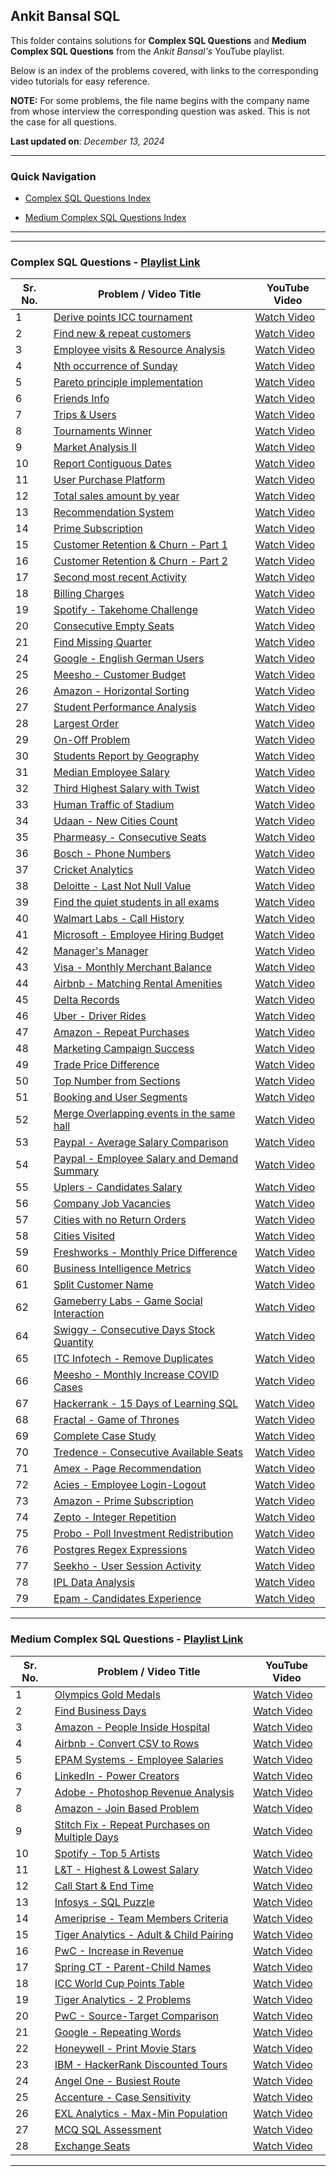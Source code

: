 ## Ankit Bansal SQL

This folder contains solutions for **Complex SQL Questions** and **Medium Complex SQL Questions** from the *Ankit Bansal's* YouTube playlist.

Below is an index of the problems covered, with links to the corresponding video tutorials for easy reference.

**NOTE:** For some problems, the file name begins with the company name from whose interview the corresponding question was asked. This is not the case for all questions.

**Last updated on**: *December 13, 2024*

---

### Quick Navigation

- [Complex SQL Questions Index](#complex-sql-questions---playlist-link)

- [Medium Complex SQL Questions Index](#medium-complex-sql-questions---playlist-link)


---
---

### Complex SQL Questions - [Playlist Link](https://www.youtube.com/playlist?list=PLBTZqjSKn0IeKBQDjLmzisazhqQy4iGkb)

| Sr. No. | Problem / Video Title                                                                          | YouTube Video                                                   |
|---------|------------------------------------------------------------------------------------------------|-----------------------------------------------------------------|
| 1       | [Derive points ICC tournament](./complex-sql-questions-playlist/01-derive-points-icc-tournament.md)                           | [Watch Video](https://www.youtube.com/watch?v=qyAgWL066Vo)      |
| 2       | [Find new & repeat customers](./complex-sql-questions-playlist/02-find-new-&-repeat-customers.md)                             | [Watch Video](https://www.youtube.com/watch?v=MpAMjtvarrc)      |
| 3       | [Employee visits & Resource Analysis](./complex-sql-questions-playlist/03-employee-visits-&-resource-analysis.md)             | [Watch Video](https://www.youtube.com/watch?v=P6kNMyqKD0A)      |
| 4       | [Nth occurrence of Sunday](./complex-sql-questions-playlist/04-nth-occurence-of-sunday.md)                                    | [Watch Video](https://www.youtube.com/watch?v=6XQAokp4UCs)      |
| 5       | [Pareto principle implementation](./complex-sql-questions-playlist/05-pareto-principle-implementation.md)                     | [Watch Video](https://www.youtube.com/watch?v=oGgE180oaTs)      |
| 6       | [Friends Info](./complex-sql-questions-playlist/06-friends-info.md)                                                           | [Watch Video](https://www.youtube.com/watch?v=SfzbR69LquU)      |
| 7       | [Trips & Users](./complex-sql-questions-playlist/07-trips-&-users.md)                                                         | [Watch Video](https://www.youtube.com/watch?v=EjzhMv0E_FE)      |
| 8       | [Tournaments Winner](./complex-sql-questions-playlist/08-tournaments-winner.md)                                               | [Watch Video](https://www.youtube.com/watch?v=IQ4n4n-Y9z8)      |
| 9       | [Market Analysis II](./complex-sql-questions-playlist/09-market-analysis-ii.md)                                               | [Watch Video](https://www.youtube.com/watch?v=1ias-sP_XAY)      |
| 10      | [Report Contiguous Dates](./complex-sql-questions-playlist/10-report-contiguous-dates.md)                                     | [Watch Video](https://www.youtube.com/watch?v=WrToXXN7Jb4)      |
| 11      | [User Purchase Platform](./complex-sql-questions-playlist/11-user-purchase-platform.md)                                       | [Watch Video](https://www.youtube.com/watch?v=4MLVfsQEGl0)      |
| 12      | [Total sales amount by year](./complex-sql-questions-playlist/12-total-sales-amount-by-year.md)                               | [Watch Video](https://www.youtube.com/watch?v=ewmEHQSQYRM)      |
| 13      | [Recommendation System](./complex-sql-questions-playlist/13-recommendation-system.md)                                         | [Watch Video](https://www.youtube.com/watch?v=9Kh7EnZlhUg)      |
| 14      | [Prime Subscription](./complex-sql-questions-playlist/14-prime-subscription.md)                                               | [Watch Video](https://www.youtube.com/watch?v=i_ljK9gmstY)      |
| 15      | [Customer Retention & Churn - Part 1](./complex-sql-questions-playlist/15-16-customer-retention-&-churn.md)                   | [Watch Video](https://www.youtube.com/watch?v=6hfsRqmyvog)      |
| 16      | [Customer Retention & Churn - Part 2](./complex-sql-questions-playlist/15-16-customer-retention-&-churn.md)                   | [Watch Video](https://www.youtube.com/watch?v=hGflhxWWxTI)      |
| 17      | [Second most recent Activity](./complex-sql-questions-playlist/17-second-most-recent-activity.md)                             | [Watch Video](https://www.youtube.com/watch?v=RljzVfz8vjk)      |
| 18      | [Billing Charges](./complex-sql-questions-playlist/18-billing-charges.md)                                                     | [Watch Video](https://www.youtube.com/watch?v=51ryMCf-fvU)      |
| 19      | [Spotify - Takehome Challenge](./complex-sql-questions-playlist/19-spotify-takehome-challenge.md)                               | [Watch Video](https://www.youtube.com/watch?v=-YdAIMjHZrM)      |
| 20      | [Consecutive Empty Seats](./complex-sql-questions-playlist/20-consecutive-empty-seats.md)                                    | [Watch Video](https://www.youtube.com/watch?v=F9Otofceer0)      |
| 21      | [Find Missing Quarter](./complex-sql-questions-playlist/21-find-missing-quarter.md)                                           | [Watch Video](https://www.youtube.com/watch?v=cGP5Tm2gVdQ)      |
| 24      | [Google - English German Users](./complex-sql-questions-playlist/24-google-english-german-users.md)                             | [Watch Video](https://www.youtube.com/watch?v=35gjU7pChQk)      |
| 25      | [Meesho - Customer Budget](./complex-sql-questions-playlist/25-meesho-customer-budget.md)                                     | [Watch Video](https://www.youtube.com/watch?v=B09xhslOvxw)      |
| 26      | [Amazon - Horizontal Sorting](./complex-sql-questions-playlist/26-amazon-horizontal-sorting.md)                                 | [Watch Video](https://www.youtube.com/watch?v=FZm7NgybHWA)      |
| 27      | [Student Performance Analysis](./complex-sql-questions-playlist/27-student-performance-analysis.md)                           | [Watch Video](https://www.youtube.com/watch?v=Ck1gQrlS5pQ)      |
| 28      | [Largest Order](./complex-sql-questions-playlist/28-largest-order.md)                                                         | [Watch Video](https://www.youtube.com/watch?v=e1SVjR-xoto)      |
| 29      | [On-Off Problem](./complex-sql-questions-playlist/29-on-off-problem.md)                                                       | [Watch Video](https://www.youtube.com/watch?v=XQ80MgsTka0)      |
| 30      | [Students Report by Geography](./complex-sql-questions-playlist/30-students-report-by-geography.md)                           | [Watch Video](https://www.youtube.com/watch?v=e-I9SxbLky8)      |
| 31      | [Median Employee Salary](./complex-sql-questions-playlist/31-median-employee-salary.md)                                       | [Watch Video](https://www.youtube.com/watch?v=fwPk1RXlorQ)      |
| 32      | [Third Highest Salary with Twist](./complex-sql-questions-playlist/32-third-highest-salary-with-twist.md)                     | [Watch Video](https://www.youtube.com/watch?v=Cbm6Hz_Yhwg)      |
| 33      | [Human Traffic of Stadium](./complex-sql-questions-playlist/33-human-traffic-of-stadium.md)                                   | [Watch Video](https://www.youtube.com/watch?v=tDfAo7uw-3w)      |
| 34      | [Udaan - New Cities Count](./complex-sql-questions-playlist/34-udaan-new-cities-count.md)                                       | [Watch Video](https://www.youtube.com/watch?v=y-CeVtidYJE)      |
| 35      | [Pharmeasy - Consecutive Seats](./complex-sql-questions-playlist/35-pharmeasy-consecutive-seats.md)                             | [Watch Video](https://www.youtube.com/watch?v=e4IILSHtKl4)      |
| 36      | [Bosch - Phone Numbers](./complex-sql-questions-playlist/36-bosch-phone-numbers.md)                                             | [Watch Video](https://www.youtube.com/watch?v=pk8BKFysjP8)      |
| 37      | [Cricket Analytics](./complex-sql-questions-playlist/37-cricket-analytics.md)                                                 | [Watch Video](https://www.youtube.com/watch?v=7LufPVm01NQ)      |
| 38      | [Deloitte - Last Not Null Value](./complex-sql-questions-playlist/38-deloitte-last-not-null-value.md)                           | [Watch Video](https://www.youtube.com/watch?v=Xh0EevUOWF0)      |
| 39      | [Find the quiet students in all exams](./complex-sql-questions-playlist/39-find-the-quiet-students-in-all-exams.md)           | [Watch Video](https://www.youtube.com/watch?v=6CH7IU4yB5I)      |
| 40      | [Walmart Labs - Call History](./complex-sql-questions-playlist/40-walmart-labs-call-history.md)                                 | [Watch Video](https://www.youtube.com/watch?v=3qEfsSC27_4)      |
| 41      | [Microsoft - Employee Hiring Budget](./complex-sql-questions-playlist/41-microsoft-employee-hiring-budget.md)                   | [Watch Video](https://www.youtube.com/watch?v=KLqRHJ-Eg2s)      |
| 42      | [Manager's Manager](./complex-sql-questions-playlist/42-managers-manager.md)                                                   | [Watch Video](https://www.youtube.com/watch?v=8glk10JlvKE)      |
| 43      | [Visa - Monthly Merchant Balance](./complex-sql-questions-playlist/43-visa-monthly-merchant-balance.md)                         | [Watch Video](https://www.youtube.com/watch?v=D2vqqOfVBuc)      |
| 44      | [Airbnb - Matching Rental Amenities](./complex-sql-questions-playlist/44-airbnb-matching-rental-amenities.md)                   | [Watch Video](https://www.youtube.com/watch?v=5O4Tx72-CKU)      |
| 45      | [Delta Records](./complex-sql-questions-playlist/45-delta-records.md)                                                         | [Watch Video](https://www.youtube.com/watch?v=QHwHS4AMmQM)      |
| 46      | [Uber - Driver Rides](./complex-sql-questions-playlist/46-uber-driver-rides.md)                                                 | [Watch Video](https://www.youtube.com/watch?v=eayyD51fIVY)      |
| 47      | [Amazon - Repeat Purchases](./complex-sql-questions-playlist/47-amazon-repeat-purchases.md)                                     | [Watch Video](https://www.youtube.com/watch?v=FNUIqQbj_EE)      |
| 48      | [Marketing Campaign Success](./complex-sql-questions-playlist/48-marketing-campaign-success.md)                               | [Watch Video](https://www.youtube.com/watch?v=m_oDI0bD6VQ)      |
| 49      | [Trade Price Difference](./complex-sql-questions-playlist/49-trade-price-difference.md)                                       | [Watch Video](https://www.youtube.com/watch?v=X6i1WMx0vnY)      |
| 50      | [Top Number from Sections](./complex-sql-questions-playlist/50-top-number-from-sections.md)                                   | [Watch Video](https://www.youtube.com/watch?v=ACD6J1opmFs)      |
| 51      | [Booking and User Segments](./complex-sql-questions-playlist/51-booking-and-user-segments.md)                                 | [Watch Video](https://www.youtube.com/watch?v=XsbqEx_3GiM)      |
| 52      | [Merge Overlapping events in the same hall](./complex-sql-questions-playlist/52-merge-overlapping-events-in-the-same-hall.md) | [Watch Video](https://www.youtube.com/watch?v=dX14FgKTpyg)      |
| 53      | [Paypal - Average Salary Comparison](./complex-sql-questions-playlist/53-paypal-average-salary-comparision.md)                  | [Watch Video](https://www.youtube.com/watch?v=UrIrBraLvZU)      |
| 54      | [Paypal - Employee Salary and Demand Summary](./complex-sql-questions-playlist/54-paypal-employee-salary-and-demand-summary.md) | [Watch Video](https://www.youtube.com/watch?v=u3W_Op3FTVA)      |
| 55      | [Uplers - Candidates Salary](./complex-sql-questions-playlist/55-uplers-candidates-salary.md)                                   | [Watch Video](https://www.youtube.com/watch?v=C9DGxJKBbb4)      |
| 56      | [Company Job Vacancies](./complex-sql-questions-playlist/56-company-job-vacancies.md)                                         | [Watch Video](https://www.youtube.com/watch?v=nCfaHbTVPXQ)      |
| 57      | [Cities with no Return Orders](./complex-sql-questions-playlist/57-cities-with-no-return-orders.md)                           | [Watch Video](https://www.youtube.com/watch?v=SRXogHD2btg)      |
| 58      | [Cities Visited](./complex-sql-questions-playlist/58-cities-visited.md)                                                       | [Watch Video](https://www.youtube.com/watch?v=XssFpKFSNFw)      |
| 59      | [Freshworks - Monthly Price Difference](./complex-sql-questions-playlist/59-freshworks-monthly-price-difference.md)             | [Watch Video](https://www.youtube.com/watch?v=MQXfhH1d8K0)      |
| 60      | [Business Intelligence Metrics](./complex-sql-questions-playlist/60-business-intelligence-metrics.md)                         | [Watch Video](https://www.youtube.com/watch?v=T8QXFwV7NIY)      |
| 61      | [Split Customer Name](./complex-sql-questions-playlist/61-split-customer_name.md)                                             | [Watch Video](https://www.youtube.com/watch?v=tVQUsozKkyI)      |
| 62      | [Gameberry Labs - Game Social Interaction](./complex-sql-questions-playlist/62-gameberry-labs-game-social-interaction.md)       | [Watch Video](https://www.youtube.com/watch?v=zYewZWQBGVU)      |
| 64      | [Swiggy - Consecutive Days Stock Quantity](./complex-sql-questions-playlist/64-swiggy-consecutive-days-stock-quantity.md)       | [Watch Video](https://www.youtube.com/watch?v=l72hohmWA68)      |
| 65      | [ITC Infotech - Remove Duplicates](./complex-sql-questions-playlist/65-itc-infotech-remove-duplicates.md)                       | [Watch Video](https://www.youtube.com/watch?v=JHUlQZrviCI)      |
| 66      | [Meesho - Monthly Increase COVID Cases](./complex-sql-questions-playlist/66-meesho-monthly-increase-covid-cases.md)             | [Watch Video](https://www.youtube.com/watch?v=W4t63Sj77N4)      |
| 67      | [Hackerrank - 15 Days of Learning SQL](./complex-sql-questions-playlist/67-hackerrank-15-days-of-learning-sql.md)               | [Watch Video](https://www.youtube.com/watch?v=zrCIWGHnLao)      |
| 68      | [Fractal - Game of Thrones](./complex-sql-questions-playlist/68-fractal-game-of-thrones.md)                                     | [Watch Video](https://www.youtube.com/watch?v=QFZG-IHC8xk)      |
| 69      | [Complete Case Study](./complex-sql-questions-playlist/69-complete-case-study.md)                                             | [Watch Video](https://www.youtube.com/watch?v=5kbuhoEw1Xg)      |
| 70      | [Tredence - Consecutive Available Seats](./complex-sql-questions-playlist/70-tredence-consecutive-available-seats.md)           | [Watch Video](https://www.youtube.com/watch?v=V7KFQD0PIj8)      |
| 71      | [Amex - Page Recommendation](./complex-sql-questions-playlist/71-amex-page-recommendation.md)                                   | [Watch Video](https://www.youtube.com/watch?v=aGKzhAkkOP8)      |
| 72      | [Acies - Employee Login-Logout](./complex-sql-questions-playlist/72-acies-employee-login-logout.md)                             | [Watch Video](https://www.youtube.com/watch?v=Jo2Ra41QQcU)      |
| 73      | [Amazon - Prime Subscription](./complex-sql-questions-playlist/73-amazon-prime-subscription.md)                                 | [Watch Video](https://www.youtube.com/watch?v=hZEc6m_HPTs)      |
| 74      | [Zepto - Integer Repetition](./complex-sql-questions-playlist/74-zepto-integer-repetition.md)                                   | [Watch Video](https://www.youtube.com/watch?v=xS6iq3d8Eb4&t=7s) |
| 75      | [Probo - Poll Investment Redistribution](./complex-sql-questions-playlist/75-probo-poll-investment-redistribution.md)                                   | [Watch Video](https://www.youtube.com/watch?v=xS6iq3d8Eb4&t=7s) |
| 76      | [Postgres Regex Expressions](./complex-sql-questions-playlist/76-postgres-regex-expressions.md)                                   | [Watch Video](https://www.youtube.com/watch?v=gx2giIxFplY) |
| 77      | [Seekho - User Session Activity](./complex-sql-questions-playlist/77-seekho-user-session-activity.md)                                   | [Watch Video](https://www.youtube.com/watch?v=B7sTTafjXcg) |
| 78      | [IPL Data Analysis](./complex-sql-questions-playlist/78-ipl-data-analysis.md)                                   | [Watch Video](https://www.youtube.com/watch?v=lGjfOkPcePk) |
| 79      | [Epam - Candidates Experience](./complex-sql-questions-playlist/79-epam-candidates-experience.md)                                   | [Watch Video](https://www.youtube.com/watch?v=rsnA8mMbRPQ) |


---

### Medium Complex SQL Questions - [Playlist Link](https://www.youtube.com/playlist?list=PLBTZqjSKn0IfuIqbMIqzS-waofsPHMS0E)


| Sr. No. | Problem / Video Title                                                                          | YouTube Video                                                   |
|---------|------------------------------------------------------------------------------------------------|-----------------------------------------------------------------|
| 1       | [Olympics Gold Medals](./medium-complex-sql-questions-playlist/01-olympics-gold-medals.md)           | [Watch Video](https://www.youtube.com/watch?v=dOLBRfwzYcU)      |
| 2       | [Find Business Days](./medium-complex-sql-questions-playlist/02-find-business-days.md)               | [Watch Video](https://www.youtube.com/watch?v=FZ0GCcnIIWA)      |
| 3       | [Amazon - People Inside Hospital](./medium-complex-sql-questions-playlist/03-amazon-people-inside-hospital.md) | [Watch Video](https://www.youtube.com/watch?v=oGYinDMDfnA)      |
| 4       | [Airbnb - Convert CSV to Rows](./medium-complex-sql-questions-playlist/04-airbnb-convert-csv-to-rows.md) | [Watch Video](https://www.youtube.com/watch?v=PE5MZW1CxOI)      |
| 5       | [EPAM Systems - Employee Salaries](./medium-complex-sql-questions-playlist/05-epam-systems-employee-salaries.md) | [Watch Video](https://www.youtube.com/watch?v=TvqKpz9RO-A)      |
| 6       | [LinkedIn - Power Creators](./medium-complex-sql-questions-playlist/06-linkedin-power-creators.md)    | [Watch Video](https://www.youtube.com/watch?v=TLE-xW9rZfQ)      |
| 7       | [Adobe - Photoshop Revenue Analysis](./medium-complex-sql-questions-playlist/07-photoshop-revenue-analysis.md) | [Watch Video](https://www.youtube.com/watch?v=TgKmfAV2pw8)      |
| 8       | [Amazon - Join Based Problem](./medium-complex-sql-questions-playlist/08-amazon-join-based-problem.md) | [Watch Video](https://www.youtube.com/watch?v=D1MW6Z3PNbA)      |
| 9       | [Stitch Fix - Repeat Purchases on Multiple Days](./medium-complex-sql-questions-playlist/09-repeat-purchases-on-multiple-days.md) | [Watch Video](https://www.youtube.com/watch?v=TGxgo3tu400)      |
| 10      | [Spotify - Top 5 Artists](./medium-complex-sql-questions-playlist/10-spotify-top-5-artists.md)        | [Watch Video](https://www.youtube.com/watch?v=DwYAz9hYjrw)      |
| 11      | [L&T - Highest & Lowest Salary](./medium-complex-sql-questions-playlist/11-l&t-highest-lowest-salary.md) | [Watch Video](https://www.youtube.com/watch?v=7W7B0y5WsaQ)      |
| 12      | [Call Start & End Time](./medium-complex-sql-questions-playlist/12-call-start-end-time.md)          | [Watch Video](https://www.youtube.com/watch?v=lxFQ0RgyEcA)      |
| 13      | [Infosys - SQL Puzzle](./medium-complex-sql-questions-playlist/13-infosys-sql-puzzle.md)              | [Watch Video](https://www.youtube.com/watch?v=3sd5siyCAOo)      |
| 14      | [Ameriprise - Team Members Criteria](./medium-complex-sql-questions-playlist/14-ameriprise-team-members-criteria.md) | [Watch Video](https://www.youtube.com/watch?v=KWOZ9VoVFac)      |
| 15      | [Tiger Analytics - Adult & Child Pairing](./medium-complex-sql-questions-playlist/15-tiger-analytics-adult-child-pairing.md) | [Watch Video](https://www.youtube.com/watch?v=02XLUeIVRSE)      |
| 16      | [PwC - Increase in Revenue](./medium-complex-sql-questions-playlist/16-pwc-increase-in-revenue.md)    | [Watch Video](https://www.youtube.com/watch?v=8nfzv1XI1Ic)      |
| 17      | [Spring CT - Parent-Child Names](./medium-complex-sql-questions-playlist/17-spring-ct-parent-child-names.md) | [Watch Video](https://www.youtube.com/watch?v=EsGPj8Ojk2o)      |
| 18      | [ICC World Cup Points Table](./medium-complex-sql-questions-playlist/18-icc-world-cup-points-table.md) | [Watch Video](https://www.youtube.com/watch?v=t7mkWPga8lI)      |
| 19      | [Tiger Analytics - 2 Problems](./medium-complex-sql-questions-playlist/19-tiger-analytics-2-problems.md) | [Watch Video](https://www.youtube.com/watch?v=eMQDHHfUJtU)      |
| 20      | [PwC - Source-Target Comparison](./medium-complex-sql-questions-playlist/20-pwc-source-target-comparision.md) | [Watch Video](https://www.youtube.com/watch?v=J9wwR4huimI)      |
| 21      | [Google - Repeating Words](./medium-complex-sql-questions-playlist/21-google-repeating-words.md)      | [Watch Video](https://www.youtube.com/watch?v=rTLWoTYqC-U)      |
| 22      | [Honeywell - Print Movie Stars](./medium-complex-sql-questions-playlist/22-honeywell-print-movie-stars.md) | [Watch Video](https://www.youtube.com/watch?v=CYjyjQGjX7A)      |
| 23      | [IBM - HackerRank Discounted Tours](./medium-complex-sql-questions-playlist/23-ibm-hackerrank-discounted-tours.md) | [Watch Video](https://www.youtube.com/watch?v=ORA3hvcPgTo)      |
| 24      | [Angel One - Busiest Route](./medium-complex-sql-questions-playlist/24-angel-one-busiest-route.md)   | [Watch Video](https://www.youtube.com/watch?v=rGG6FAYHDNc)      |
| 25      | [Accenture - Case Sensitivity](./medium-complex-sql-questions-playlist/25-accenture-case-sensitivity.md) | [Watch Video](https://www.youtube.com/watch?v=WmY_0shtpdg)      |
| 26      | [EXL Analytics - Max-Min Population](./medium-complex-sql-questions-playlist/26-exl-analytics-max-min-population.md) | [Watch Video](https://www.youtube.com/watch?v=WM2jN1gOs_8)      |
| 27      | [MCQ SQL Assessment](./medium-complex-sql-questions-playlist/27-mcq-sql-assessment.md)              | [Watch Video](https://www.youtube.com/watch?v=lyW5U9RNvgc)      |
| 28      | [Exchange Seats](./medium-complex-sql-questions-playlist/28-exchange-seats.md)                      | [Watch Video](https://www.youtube.com/watch?v=Sq1kM3jVU68)      |



---